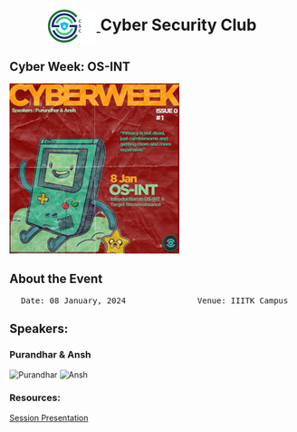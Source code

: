 <h1 align="center">
    <a href="https://github.com/CSYClubIIITK/ClubVault">
        <img src="https://raw.githubusercontent.com/CSYClubIIITK/ClubVault/main/Logo.png" valign="middle" height="58" alt="CSY logo" />
    </a>
    <span valign="middle">
        Cyber Security Club
    </span>
</h1>

<h2>Cyber Week: OS-INT</h2>
<section>
    <div class="container container1">
        <div class="content">
            <img class="banner" src="osint.jpeg" alt="OS-INT" style="height:300px;">
            <br>
            <h2>About the Event</h2>
            <p><pre><center> Date: 08 January, 2024               Venue: IIITK Campus</center></pre></p>

            
 <h2>Speakers:</h2>
 <h3>Purandhar & Ansh</h3>
    <img src="purandhar.jpg" float="left" height="150" alt="Purandhar" />
    <img src="ansh.jpg" float="left" height="150" alt="Ansh" />

### Resources:

[Session Presentation]()